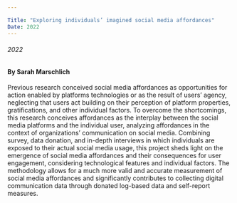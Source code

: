 ```yaml
---

Title: "Exploring individuals’ imagined social media affordances"
Date: 2022
---
```

###### 2022
#### By Sarah Marschlich


Previous research conceived social media affordances as opportunities for action enabled by platforms technologies or as the result of users’ agency, neglecting that users act building on their perception of platform properties, gratifications, and other individual factors. To overcome the shortcomings, this research conceives affordances as the interplay between the social media platforms and the individual user, analyzing affordances in the context of organizations’ communication on social media. Combining survey, data donation, and in-depth interviews in which individuals are exposed to their actual social media usage, this project sheds light on the emergence of social media affordances and their consequences for user engagement, considering technological features and individual factors. The methodology allows for a much more valid and accurate measurement of social media affordances and significantly contributes to collecting digital communication data through donated log-based data and self-report measures.




